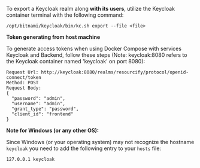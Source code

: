 To export a Keycloak realm along **with its users**, utilize the Keycloak container terminal with the following command:

`/opt/bitnami/keycloak/bin/kc.sh export --file <file>`


**Token generating from host machine**

To generate access tokens when using Docker Compose with services Keycloak and Backend, follow these steps (Note: keycloak:8080 refers to the Keycloak container named 'keycloak' on port 8080):
```plaintext
Request Url: http://keycloak:8080/realms/resourcify/protocol/openid-connect/token
Method: POST
Request Body:
{
  "password": "admin",
  "username": "admin",
  "grant_type": "password",
  "client_id": "frontend"
}
```
**Note for Windows (or any other OS):**

Since Windows (or your operating system) may not recognize the hostname `keycloak` you need to add the following entry to your `hosts` file:

```plaintext
127.0.0.1 keycloak
